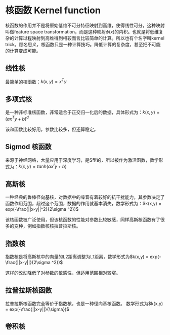 
# 核函数 Kernel function

核函数的作用并不是将原始低维不可分特征映射到高维，使得线性可分，这种映射叫做feature space transformation，而是这种映射$\phi(x)$的内积。也就是将低维复杂的计算过程映射到高维得到相较而言比较简单的计算。所以也有个名字叫kernel trick。顾名思义，核函数只是一种计算技巧。降低计算的复杂度，甚至把不可能的计算变成可能。

## 线性核

最简单的核函数：$k(x,y) = x^Ty$

## 多项式核

是一种非标准核函数，非常适合于正交归一化后的数据，具体形式为：$k(x,y) = (ax^Ty + b)^d$

该和函数比较好用，参数比较多，但还算稳定。

## Sigmod 核函数

来源于神经网络，大量应用于深度学习，是S型的，所以被作为激活函数，数学形式为：$k(x,y) = tanh(\alpha x^ty+b)$



## 高斯核

一种经典的鲁棒径向基核，对数据中的噪音有着较好的抗干扰能力，其参数决定了函数作用范围，超过这个范围，数据的作用就基本消失，数学形式为：$k(x,y) = exp(-\frac{||x-y||^2}{2\sigma ^2})$

该核函数被广泛使用，但该核函数的性能对参数比较敏感，同样高斯核函数有了很多的变种，例如指数核核拉普拉斯核。

## 指数核

指数核是将高斯核中的向量的L2距离调整为L1距离，数学形式为$k(x,y) = exp(-\frac{||x-y||}{2\sigma ^2})$

这样的改动降低了对参数的敏感性，但适用范围相对较窄。

## 拉普拉斯核函数

拉普拉斯核函数完全等价于指数核，也是一种径向基核函数。
数学形式为$k(x,y) = exp(-\frac{||x-y||}{\sigma})$

## 卷积核



